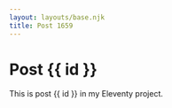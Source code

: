 ```yaml
---
layout: layouts/base.njk
title: Post 1659
---
```


# Post {{ id }}

This is post {{ id }} in my Eleventy project.

